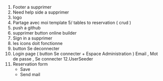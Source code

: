 1. Footer a supprimer
2. Need help side a supprimer
3. logo
4. Partage avec moi template
   5/ tables to reservation ( crud )
5. push a github
6. supprimer button online builder
7. Sign in a supprimer
8. les icons doit fonctionne
9. button Se deconnecter
10. Login page ( button Se connecter + Espace Administration )
    Email , Mot de passe , Se connecter
    12.UserSeeder
11. Reservation form
    - Save
    - Send mail
